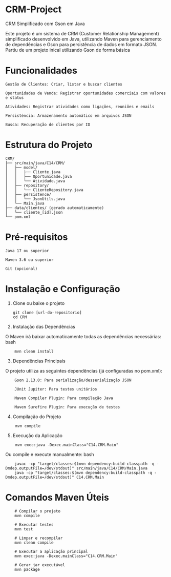 # CRM-Project
CRM Simplificado com Gson em Java

Este projeto é um sistema de CRM (Customer Relationship Management) simplificado desenvolvido em Java, utilizando Maven para gerenciamento de dependências e Gson para persistência de dados em formato JSON.
Partiu de um projeto inical utilizando Gson de forma básica

# Funcionalidades

    Gestão de Clientes: Criar, listar e buscar clientes

    Oportunidades de Venda: Registrar oportunidades comerciais com valores e status

    Atividades: Registrar atividades como ligações, reuniões e emails

    Persistência: Armazenamento automático em arquivos JSON

    Busca: Recuperação de clientes por ID

# Estrutura do Projeto

    CRM/
    ├── src/main/java/C14/CRM/
    │   ├── model/
    │   │   ├── Cliente.java
    │   │   ├── Oportunidade.java
    │   │   └── Atividade.java
    │   ├── repository/
    │   │   └── ClienteRepository.java
    │   ├── persistence/
    │   │   └── JsonUtils.java
    │   └── Main.java
    ├── data/clientes/ (gerado automaticamente)
    │   └── cliente_[id].json
    └── pom.xml

# Pré-requisitos

    Java 17 ou superior

    Maven 3.6 ou superior

    Git (opcional)

# Instalação e Configuração
1. Clone ou baixe o projeto
    
       git clone [url-do-repositorio]
       cd CRM


2. Instalação das Dependências

O Maven irá baixar automaticamente todas as dependências necessárias:
bash

        mvn clean install

3. Dependências Principais

O projeto utiliza as seguintes dependências (já configuradas no pom.xml):
    
        Gson 2.13.0: Para serialização/desserialização JSON
    
        JUnit Jupiter: Para testes unitários
    
        Maven Compiler Plugin: Para compilação Java
    
        Maven Surefire Plugin: Para execução de testes

4. Compilação do Projeto
    

        mvn compile


5. Execução da Aplicação
    
        mvn exec:java -Dexec.mainClass="C14.CRM.Main"
    
Ou compile e execute manualmente:
bash

        javac -cp "target/classes:$(mvn dependency:build-classpath -q -Dmdep.outputFile=/dev/stdout)" src/main/java/C14/CRM/Main.java
        java -cp "target/classes:$(mvn dependency:build-classpath -q -Dmdep.outputFile=/dev/stdout)" C14.CRM.Main

# Comandos Maven Úteis
    
        # Compilar o projeto
        mvn compile
        
        # Executar testes
        mvn test
        
        # Limpar e recompilar
        mvn clean compile
        
        # Executar a aplicação principal
        mvn exec:java -Dexec.mainClass="C14.CRM.Main"
        
        # Gerar jar executável
        mvn package
